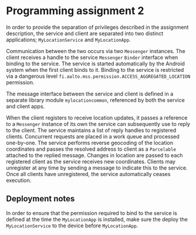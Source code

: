 Programming assignment 2
========================

In order to provide the separation of privileges described in the assignment
description, the service and client are separated into two distinct
applications; `MyLocationService` and `MyLocationApp`.

Communication between the two occurs via two `Messenger` instances. The client
receives a handle to the service `Messenger` `Binder` interface when binding to
the service. The service is started automatically by the Android system when the
first client binds to it. Binding to the service is restricted via a dangerous
level `fi.aalto.mss.permission.ACCESS_AGGREGATED_LOCATION` permission.

The message interface between the service and client is defined in a separate
library module `mylocationcommon`, referenced by both the service and client
apps.

When the client registers to receive location updates, it passes a reference to
a `Messenger` instance of its own the service can subsequently use to reply to
the client. The service maintains a list of reply handles to registered clients.
Concurrent requests are placed in a work queue and processed one-by-one. The
service performs reverse geocoding of the location coordinates and passes the
resolved address to client as a `Parcelable` attached to the replied message.
Changes in location are passed to each registered client as the service receives
new coordinates. Clients may unregister at any time by sending a message to
indicate this to the service. Once all clients have unregistered, the service
automatically ceases execution. 

Deployment notes
----------------

In order to ensure that the permission required to bind to the service is
defined at the time the `MyLocationApp` is installed, make sure the deploy the
`MyLocationService` to the device before `MyLocationApp`.

